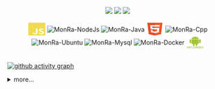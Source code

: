 <!--Hello
<h2><img src="https://emojis.slackmojis.com/emojis/images/1531849430/4246/blob-sunglasses.gif?1531849430" width="30"/> Hi 👋 , I'm MonRá! <img src="https://media.giphy.com/media/12oufCB0MyZ1Go/giphy.gif" width="50"></h2>
-->

<div>
  </p>
  <div align="center">
   <a href="https://www.facebook.com/ramon.chaib" target="_blank"><img src="https://img.shields.io/badge/-Facebook-%230077B5?style=for-the-badge&logo=facebook&logoColor=white" target="_blank"></a> 
  <a href="https://www.instagram.com/monrapps/" target="_blank"><img src="https://img.shields.io/badge/-Instagram-%23E4405F?style=for-the-badge&logo=instagram&logoColor=white" target="_blank"></a>
  <a href="https://www.linkedin.com/in/ramon-chaib-27007635/" target="_blank"><img src="https://img.shields.io/badge/-LinkedIn-%230077B5?style=for-the-badge&logo=linkedin&logoColor=white" target="_blank"></a>   
</div>
  
 <div style="display: inline_block" align="center"><br>
  <img align="center" alt="MonRa-Js" height="30" width="40" src="https://raw.githubusercontent.com/devicons/devicon/master/icons/javascript/javascript-plain.svg">
  <img align="center" alt="MonRa-NodeJs" height="30" width="40" src="https://cdn.jsdelivr.net/gh/devicons/devicon/icons/nodejs/nodejs-plain.svg">
  <!--img align="center" alt="MonRa-React" height="30" width="40" src="https://raw.githubusercontent.com/devicons/devicon/master/icons/react/react-original.svg"-->
  <img align="center" alt="MonRa-Java" height="30" width="40" src="https://cdn.jsdelivr.net/gh/devicons/devicon/icons/java/java-original.svg">
  <img align="center" alt="MonRa-HTML" height="30" width="40" src="https://raw.githubusercontent.com/devicons/devicon/master/icons/html5/html5-original.svg">
  <!--img align="center" alt="MonRa-CSS" height="30" width="40" src="https://raw.githubusercontent.com/devicons/devicon/master/icons/css3/css3-original.svg"-->
  <img align="center" alt="MonRa-Cpp" height="30" width="40" src="https://cdn.jsdelivr.net/gh/devicons/devicon/icons/cplusplus/cplusplus-original.svg">
  <img align="center" alt="MonRa-Ubuntu" height="30" width="40" src="https://cdn.jsdelivr.net/gh/devicons/devicon/icons/ubuntu/ubuntu-plain.svg">
  <img align="center" alt="MonRa-Mysql" height="30" width="40" src="https://cdn.jsdelivr.net/gh/devicons/devicon/icons/mysql/mysql-original.svg">
  <img align="center" alt="MonRa-Docker" height="30" width="40" src="https://cdn.jsdelivr.net/gh/devicons/devicon/icons/docker/docker-plain.svg">  
  <img align="center" alt="MonRa-Android" height="30" width="40" src="https://github.com/devicons/devicon/blob/master/icons/android/android-plain-wordmark.svg">
  
</div>
</a>

</br>

[![github activity graph](https://activity-graph.herokuapp.com/graph?username=monrapps&theme=chartreuse-dark)](https://github.com/monrapps/)

<div>
<details>
      <summary>more...</summary>
      
<!--
### <img src="https://media.giphy.com/media/VgCDAzcKvsR6OM0uWg/giphy.gif" width="50"> A little more about me...  

```javascript
const monra = {
    pronouns: "He" | "Him",
    code: ["any"],
    askMeAbout: ["any"],
    technologies: {
        backEnd: {
            js: ["any"],
        },
        mobileApp: {
            native: ["Android Development"]
        },
        devOps: ["AWS", "Docker🐳", "Route53", "Nginx"],
        databases: ["mongo", "MySql", "sqlite"],
        misc: ["Firebase", "Socket.IO", "selenium", "open-cv", "php", "SuiteApp"]
    },
    architecture: ["Serverless Architecture", "Progressive web applications", "Single page applications"],
    currentFocus: "Building Robots to ease opertations",
    funFact: "There are two ways to write error-free programs; only the third one works"
};
```
-->

---
<!--START_SECTION:waka-->
![Code Time](http://img.shields.io/badge/Code%20Time-66%20hrs%2022%20mins-blue)

![Profile Views](http://img.shields.io/badge/Profile%20Views-15-blue)

![Lines of code](https://img.shields.io/badge/From%20Hello%20World%20I%27ve%20Written-25%20Thousand%20lines%20of%20code-blue)

**🐱 My GitHub Data** 

> 🏆 884 Contributions in the Year 2022
 > 
> 📦 17.4 kB Used in GitHub's Storage 
 > 
> 🚫 Not Opted to Hire
 > 
> 📜 9 Public Repositories 
 > 
> 🔑 9 Private Repositories  
 > 
**I'm an Early 🐤** 

```text
🌞 Morning    392 commits    ███████░░░░░░░░░░░░░░░░░░   31.39% 
🌆 Daytime    606 commits    ████████████░░░░░░░░░░░░░   48.52% 
🌃 Evening    245 commits    █████░░░░░░░░░░░░░░░░░░░░   19.62% 
🌙 Night      6 commits      ░░░░░░░░░░░░░░░░░░░░░░░░░   0.48%

```
📅 **I'm Most Productive on Tuesday** 

```text
Monday       230 commits    ████░░░░░░░░░░░░░░░░░░░░░   18.41% 
Tuesday      300 commits    ██████░░░░░░░░░░░░░░░░░░░   24.02% 
Wednesday    223 commits    ████░░░░░░░░░░░░░░░░░░░░░   17.85% 
Thursday     219 commits    ████░░░░░░░░░░░░░░░░░░░░░   17.53% 
Friday       166 commits    ███░░░░░░░░░░░░░░░░░░░░░░   13.29% 
Saturday     45 commits     █░░░░░░░░░░░░░░░░░░░░░░░░   3.6% 
Sunday       66 commits     █░░░░░░░░░░░░░░░░░░░░░░░░   5.28%

```


📊 **This Week I Spent My Time On** 

```text
⌚︎ Time Zone: America/Sao_Paulo

💬 Programming Languages: 
Kotlin                   9 hrs 8 mins        ████████████████░░░░░░░░░   65.24% 
C++                      3 hrs 5 mins        █████░░░░░░░░░░░░░░░░░░░░   22.12% 
XML                      44 mins             █░░░░░░░░░░░░░░░░░░░░░░░░   5.33% 
Java                     37 mins             █░░░░░░░░░░░░░░░░░░░░░░░░   4.43% 
Other                    11 mins             ░░░░░░░░░░░░░░░░░░░░░░░░░   1.4%

🔥 Editors: 
Android Studio           10 hrs 31 mins      ██████████████████░░░░░░░   75.2% 
Visual Studio            3 hrs 17 mins       ██████░░░░░░░░░░░░░░░░░░░   23.52% 
VS Code                  10 mins             ░░░░░░░░░░░░░░░░░░░░░░░░░   1.28%

🐱‍💻 Projects: 
HotRS                    10 hrs 1 min        ██████████████████░░░░░░░   71.56% 
LinkSafe Service         3 hrs 17 mins       ██████░░░░░░░░░░░░░░░░░░░   23.52% 
HotRS-Watch              25 mins             ░░░░░░░░░░░░░░░░░░░░░░░░░   3.08% 
OneSafe.Back             10 mins             ░░░░░░░░░░░░░░░░░░░░░░░░░   1.28% 
Tiles Code Lab           4 mins              ░░░░░░░░░░░░░░░░░░░░░░░░░   0.56%

💻 Operating System: 
Windows                  10 hrs 55 mins      ███████████████████░░░░░░   78.0% 
Mac                      3 hrs 4 mins        █████░░░░░░░░░░░░░░░░░░░░   22.0%

```

**I Mostly Code in Java** 

```text
Java                     8 repos             ██████░░░░░░░░░░░░░░░░░░░   24.24% 
C                        7 repos             █████░░░░░░░░░░░░░░░░░░░░   21.21% 
JavaScript               6 repos             ████░░░░░░░░░░░░░░░░░░░░░   18.18% 
C++                      4 repos             ███░░░░░░░░░░░░░░░░░░░░░░   12.12% 
C#                       2 repos             █░░░░░░░░░░░░░░░░░░░░░░░░   6.06%

```


**Timeline**

![Chart not found](https://raw.githubusercontent.com/monrapps/monrapps/master/charts/bar_graph.png) 


 Last Updated on 15/04/2022 18:24:58 UTC
<!--END_SECTION:waka-->

NOTE: Top languages does not indicate my skill level or anything like that. It is just a metric of which languages have been hosted by me on GitHub based on the usage across repositories. There are others which I haven't put up on GitHub.
